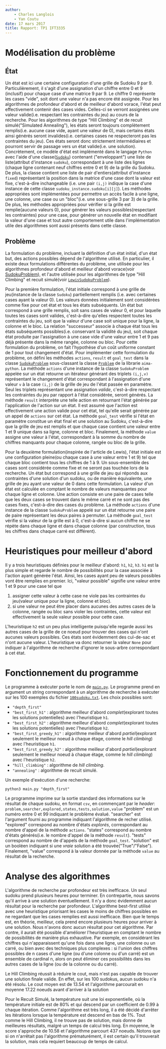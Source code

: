 ```yaml
---
author:
    - Charles Langlois
    - Yan Coutu
date: 17 mars 2017
title: Rapport: TP1 IFT3335
---
```


# Modélisation du problème
## État

Un état est ici une certaine configuration d'une grille de Sudoku 9 par 9.
Particulièrement, il s'agit d'une assignation d'un chiffre entre 0 et 9 (inclusif) pour chaque case
d'une matrice 9 par 9. 
Le chiffre 0 représente les cases "vide", soit dont une valeur n'a pas encore été assignée.
Pour les algorithmes de profondeur d'abord et de meilleur d'abord vorace, l'état peut effectivement contenir
des cases vides. Celles-ci se verront assignées une valeur valide(i.e. respectant les contraintes du jeu) au cours de la
recherche.
Pour les algorithmes de type "Hill Climbing" et de recuit simulé("Simulated Annealing"), 
les états seront toujours complètement remplis(i.e. aucune case vide, ayant une valeur de 0), 
mais certains états ainsi générés seront invalides(i.e. certaines cases ne respecteront pas les contraintes du jeu).
Ces états seront donc strictement intermédiaires et pourront servir de passage vers un état valide(i.e. une solution).
Concrètement, ce modèle d'état est implémenté dans le langage `Python` avec l'aide d'une classe([`Sudoku`](sudoku.py)) contenant
("enveloppant") une liste de liste(attribut d'instance `sudoku`), 
correspondant à une liste des lignes (chaque ligne contenant neuf chiffres entre 0 et 9)
de la grille du Sudoku. 
De plus, la classe contient une liste de pair d'entiers(attribut d'instance `fixed`) représentant la position dans la matrice d'une case
dont la valeur est fixe, c'est-à-dire inchangeable
(i.e. une pair `(i,j)` indique la case d'une instance de cette classe `sudoku_instance.sudoku[i][j]`).
Les méthodes appropriées sont implémentées pour permettre un accès facile à une ligne,
une colonne, une case ou un "bloc"(i.e. une sous-grille 3 par 3) de la grille. De plus, les méthodes appropriées pour vérifier
si la grille est remplie(aucune valeurs 0), pour générer les valeurs possibles(respectant les contraintes) pour une case,
pour générer un nouvelle état en modifiant la valeur d'une case et tout autre comportement utile dans l'implémentation utile des algorithmes
sont aussi présents dans cette classe.


## Problème
La formulation du problème, incluant la définition d'un état initial, d'un état but, des actions possibles dépend de 
l'algorithme utilisé.
En particulier, il existe deux formulations différentes du problème, une utilisée pour les algorithmes profondeur d'abord
et meilleur d'abord vorace(voir [SudokuProblem](problem1.py)), et l'autre utilisée pour 
les algorithmes de type "Hill Climbing" et recuit simulé(voir [`LewisSudokuProblem`](problem2.py)). 

Pour la première formulation, l'état initiale correspond à une grille de jeu(instance de la classe `Sudoku`) partiellement remplis
(i.e. avec certaines cases ayant la valeur 0). Les valeurs données initialement sont considérées comme fixe pour cet état et tous les états
subséquents.
Un état but correspond à une grille remplis, soit sans cases de valeur 0, et pour laquelle toutes les cases sont valides, 
c'est-à-dire qu'elles respectent toutes les contraintes du jeu, soit que la valeur d'une case soit unique pour la ligne, la colonne et le bloc.
La relation "successeur" associe à chaque état tous les états subséquents possibles(i.e. conservant la validité du jeu), 
soit chaque état produite par l'assignation à une case vide d'une valeur entre 1 et 9 pas déjà présente dans la même rangée, colonne ou bloc.
Pour cette formulation du problème, on fait l'hypothèse d'un coût uniforme constant de 1 pour tout changement d'état.
Pour implémenter cette formulation du problème, on défini les méthodes `actions`, `result` et `goal_test` dans la classe
[`SudokuProblem`](problem.py) sous-classant la classe [`Problem`](search.py) de la librarie `aima-python`.
La méthode `actions` d'une instance de la classe `SudokuProblem` appelée sur un état 
retourne un itérateur générant des triplets `(i,j,v)` représentant le changement d'état correspondant
à l'assignation d'une valeur `v` à la case `(i,j)` de la grille de jeu de l'état passée en paramètre. 
Seul les triplets représentant une assignation *valide*, c'est-à-dire respectant les contraintes du jeu par rapport à 
l'état considérée, seront générés.
La méthode `result` interprète une telle action en retournant l'état générée par l'application de l'action sur un état.
Il est assumé que l'action est effectivement une action valide pour cet état,
tel qu'elle serait générée par un appel de `actions` sur cet état.
La méthode `goal_test` vérifie si l'état en paramètre constitue un état final et une solution au Sudoku, c'est-à-dire
que la grille de jeu est remplis et que chaque case contient une valeur entre 1 et 9 unique dans sa ligne, colonne et bloc.
Finalement, la méthode `value` assigne une valeur à l'état, correspondant à la somme du nombre de chiffres manquants pour chaque colonne, 
rangée ou bloc de la grille.

Pour la deuxième formulation(inspirée de l'article de Lewis), l'état initiale est une configuration pleine(ou chaque case à une valeur entre 1 et 9)
tel que chaque bloc contient tous les chiffres de 1 à 9. Un sous-ensemble des cases sont considérée comme fixe et ne seront pas touchée lors de la recherche. Un état but correspond à une grille de jeu qui réponds aux contraintes d'une solution d'un sudoku, ou de manière équivalente, une grille de jeu ayant une valeur de 0 dans cette formulation.
La valeur d'un état est calculée en comptant le nombre de valeurs manquantes pour chaque ligne et colonne. Une action consiste en une paire de cases telle que les deux cases se trouvent dans le même carré et ne sont pas des cases fixes, c'est-à-dire des cases du problème.
La méthode `actions` d'une instance de la classe `SudokuProblem` appelé sur un état retourne une paire de paire représentant les deux paires à permuter.
La méthode `goal_test` vérifie si la valeur de la grille est à 0, c'est-à-dire si aucun chiffre ne se répète dans chaque ligne et dans chaque colonne (par construction, tous les chiffres dans chaque carré est différent).

# Heuristiques pour meilleur d'abord
Il y a trois heuristiques définies pour le meilleur d'abord: `h1`, `h2`, `h3`.
`h1` est la plus simple et regarde le nombre de possibilités pour la case associée à l'action ayant générée l'état.
Ainsi, les cases ayant peu de valeurs possibles vont être remplies en premier. 
Ici, "valeur possible" signifie une valeur entre 1 et 9 pour une case tel que

1. assigner cette valeur à cette case ne viole pas les contraintes du jeu(valeur unique pour la ligne, colonne et bloc).
2. si une valeur ne peut être placer dans aucunes des autres cases de la colonne, rangée ou bloc sans violer les contraintes,
   cette valeur est effectivement la seule valeur possible pour cette case.
   
L'heuristique `h2` est un peu plus intelligente puisqu'elle regarde aussi les autres cases de la grille de ce noeud pour trouver
des cases qui n'ont aucunes valeurs possibles. Ces états sont évidemment des cul-de-sac et n'ont aucune valeur. 
L'heuristique va donc retourner la valeur `None` pour indiquer à l'algorithme de recherche d'ignorer le sous-arbre correspondant à cet état.

# Fonctionnement du programme
Le programme à exécuter porte le nom de [`main.py`](main.py).
Le programme prend en argument un string correspondant à un algorithme de recherche à exécuter sur les 100 exemples du fichier [`100sudoku.txt`](100sudoky.txt).
Les choix possibles sont: 
* `"depth_first"`
* `"best_first_h1"` : algorithme meilleur d'abord *complet*(explorant toutes les solutions potentielles) avec l'heuristique `h1`.
* `"best_first_h2"` : algorithme meilleur d'abord *complet*(explorant toutes les solutions potentielles) avec l'heuristique `h2`.
* `"best_first_greedy_h1"` : algorithme meilleur d'abord *partiel*(explorant seulement le meilleur noeud à chaque étage, comme le *hill climbing*) avec l'heuristique `h1`.
* `"best_first_greedy_h2"` : algorithme meilleur d'abord *partiel*(explorant seulement le meilleur noeud à chaque étage, comme le *hill climbing*) avec l'heuristique `h2`.
* `"hill_climbing"` : algorithme de *hill climbing*.
* `"annealing"` : algorithme de recuit simulé.

Un exemple d'exécution d'une recherche:

`python3 main.py "depth_first"`

Le programme imprime sur la sortie standard des informations sur le résultat de chaque sudoku, en format `csv`, en commençant par le *header*:
`problem,searcher,explored,states,tests,solution,value`
"problem" est un numéro entre 0 et 99 indiquant le problème évalué. "searcher" est l'argument fourni au programme indiquant l'algorithme de recher utilisé. "explored" correspond au nombre d'états *explorés*, correspondant au nombre d'appel de la méthode `actions`. "states" correspond au nombre d'états générés(i.e. le nombre d'appel de la méthode `result`). "tests" correspond au nombre de d'appels de la méthode `goal_test`. "solution" est un booléen indiquant si une *vraie* solution a été trouvée("True"/"False"). Finalement, "value" correspond à la valeur donnée par la méthode `value` au résultat de la recherche.

# Analyse des algorithmes

L'algorithme de recherche par profondeur est très inefficace. Un seul sudoku prend plusieurs heures pour terminer. En contrepartie, nous savons qu'il arrive à une solution éventuellement. Il n'y a donc évidemment aucun résultat pour la recherche par profondeur.
L'algorithme best-first utilisé avec une heuristique priorisant les cases le moins de chiffres possibles en ne regardant que les cases remplies est aussi inefficace. Bien que le temps est, en théorie, meilleur, cela prend encore plusieurs heures pour arriver à une solution. Nous n'avons donc aucun résultat pour cet algorithme. Par contre, il aurait été possible d'améliorer l'heuristique en comptant le nombre de possibilités de manière plus exhaustive. Par exemple, en considérant les chiffres qui n'apparaissent qu'une fois dans une ligne, une colonne ou un carré, ou bien avec des techniques plus complexes : si l'union des chiffres possibles de n cases d'une ligne (ou d'une colonne ou d'un carré) est un ensemble de cardinal n, alors on peut éliminer ces possibilités dans les autres cases de la ligne (ou de la colonne ou du carré).

Le Hill Climbing réussit à réduire le cout, mais n'est pas capable de trouver une solution finale valide. En effet, sur les 100 sudokus, aucun sudoku n'a été résolu. Le cout moyen est de 13.54 et l'algorithme parcourait en moyenne 17.22 noeuds avant d'arriver à la solution

Pour le Recuit Simulé, la température suit une loi exponentielle, où la température initiale est de 80% et qui descend par un coefficient de 0.99 à chaque itération. Comme l'algorithme est très long, il a été décidé d'arrêter les itérations lorsque la température est descend en bas de 1%. Tout comme le Hill Climbing, il ne trouve pas de solution, mais donne de meilleures résultats, malgré un temps de calcul très long. En moyenne, le score s'approche de 10.58 et l'algorithme parcourt 437 noeuds. Notons que si on n'arrêtait pas l'algorithme prématurément, il est certain qu'il trouverait la solution, mais cela requiert beaucoup de temps de calcul.